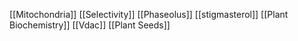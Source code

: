 [[Mitochondria]]
[[Selectivity]]
[[Phaseolus]]
[[stigmasterol]]
[[Plant Biochemistry]]
[[Vdac]]
[[Plant Seeds]]
